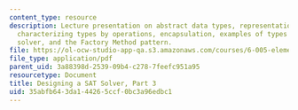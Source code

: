```yaml
---
content_type: resource
description: Lecture presentation on abstract data types, representation independence,
  characterizing types by operations, encapsulation, examples of types used by DPLL
  solver, and the Factory Method pattern.
file: https://ol-ocw-studio-app-qa.s3.amazonaws.com/courses/6-005-elements-of-software-construction-fall-2008/35abfb643da144265ccf0bc3a96edbc1_MIT6_005f08_lec13.pdf
file_type: application/pdf
parent_uid: 3a88398d-2539-09b4-c278-7feefc951a95
resourcetype: Document
title: Designing a SAT Solver, Part 3
uid: 35abfb64-3da1-4426-5ccf-0bc3a96edbc1
---
```

